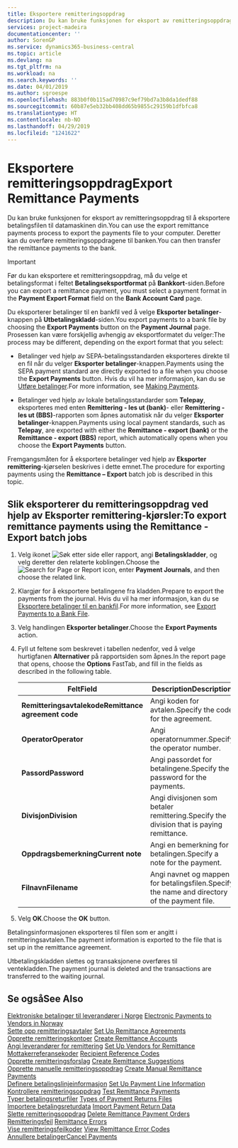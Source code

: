 ```yaml
---
title: Eksportere remitteringsoppdrag
description: Du kan bruke funksjonen for eksport av remitteringsoppdrag til å eksportere betalingsfilen til datamaskinen din.
services: project-madeira
documentationcenter: ''
author: SorenGP
ms.service: dynamics365-business-central
ms.topic: article
ms.devlang: na
ms.tgt_pltfrm: na
ms.workload: na
ms.search.keywords: ''
ms.date: 04/01/2019
ms.author: sgroespe
ms.openlocfilehash: 883b0f0b115ad70987c9ef79bd7a3b8da1dedf88
ms.sourcegitcommit: 60b87e5eb32bb408dd65b9855c29159b1dfbfca8
ms.translationtype: HT
ms.contentlocale: nb-NO
ms.lasthandoff: 04/29/2019
ms.locfileid: "1241622"
---
```

# <a name="export-remittance-payments"></a><span data-ttu-id="d5de3-103">Eksportere remitteringsoppdrag</span><span class="sxs-lookup"><span data-stu-id="d5de3-103">Export Remittance Payments</span></span>
<span data-ttu-id="d5de3-104">Du kan bruke funksjonen for eksport av remitteringsoppdrag til å eksportere betalingsfilen til datamaskinen din.</span><span class="sxs-lookup"><span data-stu-id="d5de3-104">You can use the export remittance payments process to export the payments file to your computer.</span></span> <span data-ttu-id="d5de3-105">Deretter kan du overføre remitteringsoppdragene til banken.</span><span class="sxs-lookup"><span data-stu-id="d5de3-105">You can then transfer the remittance payments to the bank.</span></span>  

> [!IMPORTANT]  
>  <span data-ttu-id="d5de3-106">Før du kan eksportere et remitteringsoppdrag, må du velge et betalingsformat i feltet **Betalingseksportformat** på **Bankkort**-siden.</span><span class="sxs-lookup"><span data-stu-id="d5de3-106">Before you can export a remittance payment, you must select a payment format in the **Payment Export Format** field on the **Bank Account Card** page.</span></span>  

<span data-ttu-id="d5de3-107">Du eksporterer betalinger til en bankfil ved å velge **Eksporter betalinger**-knappen på **Utbetalingskladd**-siden.</span><span class="sxs-lookup"><span data-stu-id="d5de3-107">You export payments to a bank file by choosing the **Export Payments** button on the **Payment Journal** page.</span></span> <span data-ttu-id="d5de3-108">Prosessen kan være forskjellig avhengig av eksportformatet du velger:</span><span class="sxs-lookup"><span data-stu-id="d5de3-108">The process may be different, depending on the export format that you select:</span></span>  

- <span data-ttu-id="d5de3-109">Betalinger ved hjelp av SEPA-betalingsstandarden eksporteres direkte til en fil når du velger **Eksporter betalinger**-knappen.</span><span class="sxs-lookup"><span data-stu-id="d5de3-109">Payments using the SEPA payment standard are directly exported to a file when you choose the **Export Payments** button.</span></span> <span data-ttu-id="d5de3-110">Hvis du vil ha mer informasjon, kan du se [Utføre betalinger](../../payables-make-payments.md).</span><span class="sxs-lookup"><span data-stu-id="d5de3-110">For more information, see [Making Payments](../../payables-make-payments.md).</span></span>  

- <span data-ttu-id="d5de3-111">Betalinger ved hjelp av lokale betalingsstandarder som **Telepay**, eksporteres med enten **Remittering - les ut (bank)**- eller **Remittering - les ut (BBS)**-rapporten som åpnes automatisk når du velger **Eksporter betalinger**-knappen.</span><span class="sxs-lookup"><span data-stu-id="d5de3-111">Payments using local payment standards, such as **Telepay**, are exported with either the **Remittance - export (bank)** or the **Remittance - export (BBS)** report, which automatically opens when you choose the **Export Payments** button.</span></span>  

<span data-ttu-id="d5de3-112">Fremgangsmåten for å eksportere betalinger ved hjelp av **Eksporter remittering**-kjørselen beskrives i dette emnet.</span><span class="sxs-lookup"><span data-stu-id="d5de3-112">The procedure for exporting payments using the **Remittance – Export** batch job is described in this topic.</span></span>  

## <a name="to-export-remittance-payments-using-the-remittance---export-batch-jobs"></a><span data-ttu-id="d5de3-113">Slik eksporterer du remitteringsoppdrag ved hjelp av Eksporter remittering-kjørsler:</span><span class="sxs-lookup"><span data-stu-id="d5de3-113">To export remittance payments using the Remittance - Export batch jobs</span></span>  

1.  <span data-ttu-id="d5de3-114">Velg ikonet ![Søk etter side eller rapport](../../media/ui-search/search_small.png "Søk etter side eller rapport"), angi **Betalingskladder**, og velg deretter den relaterte koblingen.</span><span class="sxs-lookup"><span data-stu-id="d5de3-114">Choose the ![Search for Page or Report](../../media/ui-search/search_small.png "Search for Page or Report icon") icon, enter **Payment Journals**, and then choose the related link.</span></span>  
2.  <span data-ttu-id="d5de3-115">Klargjør for å eksportere betalingene fra kladden.</span><span class="sxs-lookup"><span data-stu-id="d5de3-115">Prepare to export the payments from the journal.</span></span> <span data-ttu-id="d5de3-116">Hvis du vil ha mer informasjon, kan du se [Eksportere betalinger til en bankfil](../../payables-how-export-payments-bank-file.md).</span><span class="sxs-lookup"><span data-stu-id="d5de3-116">For more information, see [Export Payments to a Bank File](../../payables-how-export-payments-bank-file.md).</span></span>  
3.  <span data-ttu-id="d5de3-117">Velg handlingen **Eksporter betalinger**.</span><span class="sxs-lookup"><span data-stu-id="d5de3-117">Choose the **Export Payments** action.</span></span>  
4.  <span data-ttu-id="d5de3-118">Fyll ut feltene som beskrevet i tabellen nedenfor, ved å velge hurtigfanen **Alternativer** på rapportsiden som åpnes.</span><span class="sxs-lookup"><span data-stu-id="d5de3-118">In the report page that opens, choose the **Options** FastTab, and fill in the fields as described in the following table.</span></span>  

    |<span data-ttu-id="d5de3-119">Felt</span><span class="sxs-lookup"><span data-stu-id="d5de3-119">Field</span></span>|<span data-ttu-id="d5de3-120">Description</span><span class="sxs-lookup"><span data-stu-id="d5de3-120">Description</span></span>|  
    |---------------------------------|---------------------------------------|  
    |<span data-ttu-id="d5de3-121">**Remitteringsavtalekode**</span><span class="sxs-lookup"><span data-stu-id="d5de3-121">**Remittance agreement code**</span></span>|<span data-ttu-id="d5de3-122">Angi koden for avtalen.</span><span class="sxs-lookup"><span data-stu-id="d5de3-122">Specify the code for the agreement.</span></span>|  
    |<span data-ttu-id="d5de3-123">**Operator**</span><span class="sxs-lookup"><span data-stu-id="d5de3-123">**Operator**</span></span>|<span data-ttu-id="d5de3-124">Angi operatornummer.</span><span class="sxs-lookup"><span data-stu-id="d5de3-124">Specify the operator number.</span></span>|  
    |<span data-ttu-id="d5de3-125">**Passord**</span><span class="sxs-lookup"><span data-stu-id="d5de3-125">**Password**</span></span>|<span data-ttu-id="d5de3-126">Angi passordet for betalingene.</span><span class="sxs-lookup"><span data-stu-id="d5de3-126">Specify the password for the payments.</span></span>|  
    |<span data-ttu-id="d5de3-127">**Divisjon**</span><span class="sxs-lookup"><span data-stu-id="d5de3-127">**Division**</span></span>|<span data-ttu-id="d5de3-128">Angi divisjonen som betaler remittering.</span><span class="sxs-lookup"><span data-stu-id="d5de3-128">Specify the division that is paying remittance.</span></span>|  
    |<span data-ttu-id="d5de3-129">**Oppdragsbemerkning**</span><span class="sxs-lookup"><span data-stu-id="d5de3-129">**Current note**</span></span>|<span data-ttu-id="d5de3-130">Angi en bemerkning for betalingen.</span><span class="sxs-lookup"><span data-stu-id="d5de3-130">Specify a note for the payment.</span></span>|  
    |<span data-ttu-id="d5de3-131">**Filnavn**</span><span class="sxs-lookup"><span data-stu-id="d5de3-131">**Filename**</span></span>|<span data-ttu-id="d5de3-132">Angi navnet og mappen for betalingsfilen.</span><span class="sxs-lookup"><span data-stu-id="d5de3-132">Specify the name and directory of the payment file.</span></span>|  

5.  <span data-ttu-id="d5de3-133">Velg **OK**.</span><span class="sxs-lookup"><span data-stu-id="d5de3-133">Choose the **OK** button.</span></span>  

<span data-ttu-id="d5de3-134">Betalingsinformasjonen eksporteres til filen som er angitt i remitteringsavtalen.</span><span class="sxs-lookup"><span data-stu-id="d5de3-134">The payment information is exported to the file that is set up in the remittance agreement.</span></span>  

<span data-ttu-id="d5de3-135">Utbetalingskladden slettes og transaksjonene overføres til ventekladden.</span><span class="sxs-lookup"><span data-stu-id="d5de3-135">The payment journal is deleted and the transactions are transferred to the waiting journal.</span></span>  

## <a name="see-also"></a><span data-ttu-id="d5de3-136">Se også</span><span class="sxs-lookup"><span data-stu-id="d5de3-136">See Also</span></span>  
 <span data-ttu-id="d5de3-137">[Elektroniske betalinger til leverandører i Norge](electronic-payments-to-vendors-in-norway.md) </span><span class="sxs-lookup"><span data-stu-id="d5de3-137">[Electronic Payments to Vendors in Norway](electronic-payments-to-vendors-in-norway.md) </span></span>  
 <span data-ttu-id="d5de3-138">[Sette opp remitteringsavtaler](how-to-set-up-remittance-agreements.md) </span><span class="sxs-lookup"><span data-stu-id="d5de3-138">[Set Up Remittance Agreements](how-to-set-up-remittance-agreements.md) </span></span>  
 <span data-ttu-id="d5de3-139">[Opprette remitteringskontoer](how-to-create-remittance-accounts.md) </span><span class="sxs-lookup"><span data-stu-id="d5de3-139">[Create Remittance Accounts](how-to-create-remittance-accounts.md) </span></span>  
 <span data-ttu-id="d5de3-140">[Angi leverandører for remittering](how-to-set-up-vendors-for-remittance.md) </span><span class="sxs-lookup"><span data-stu-id="d5de3-140">[Set Up Vendors for Remittance](how-to-set-up-vendors-for-remittance.md) </span></span>  
 <span data-ttu-id="d5de3-141">[Mottakerreferansekoder](recipient-reference-codes.md) </span><span class="sxs-lookup"><span data-stu-id="d5de3-141">[Recipient Reference Codes](recipient-reference-codes.md) </span></span>  
 <span data-ttu-id="d5de3-142">[Opprette remitteringsforslag](how-to-create-remittance-suggestions.md) </span><span class="sxs-lookup"><span data-stu-id="d5de3-142">[Create Remittance Suggestions](how-to-create-remittance-suggestions.md) </span></span>  
 <span data-ttu-id="d5de3-143">[Opprette manuelle remitteringsoppdrag](how-to-create-manual-remittance-payments.md) </span><span class="sxs-lookup"><span data-stu-id="d5de3-143">[Create Manual Remittance Payments](how-to-create-manual-remittance-payments.md) </span></span>  
 <span data-ttu-id="d5de3-144">[Definere betalingslinjeinformasjon](how-to-set-up-payment-line-information.md) </span><span class="sxs-lookup"><span data-stu-id="d5de3-144">[Set Up Payment Line Information](how-to-set-up-payment-line-information.md) </span></span>  
 <span data-ttu-id="d5de3-145">[Kontrollere remitteringsoppdrag](how-to-test-remittance-payments.md) </span><span class="sxs-lookup"><span data-stu-id="d5de3-145">[Test Remittance Payments](how-to-test-remittance-payments.md) </span></span>  
 <span data-ttu-id="d5de3-146">[Typer betalingsreturfiler](types-of-payment-returns-files.md) </span><span class="sxs-lookup"><span data-stu-id="d5de3-146">[Types of Payment Returns Files](types-of-payment-returns-files.md) </span></span>  
 <span data-ttu-id="d5de3-147">[Importere betalingsreturdata](how-to-import-payment-return-data.md) </span><span class="sxs-lookup"><span data-stu-id="d5de3-147">[Import Payment Return Data](how-to-import-payment-return-data.md) </span></span>  
 <span data-ttu-id="d5de3-148">[Slette remitteringsoppdrag](how-to-delete-remittance-payment-orders.md) </span><span class="sxs-lookup"><span data-stu-id="d5de3-148">[Delete Remittance Payment Orders](how-to-delete-remittance-payment-orders.md) </span></span>  
 <span data-ttu-id="d5de3-149">[Remitteringsfeil](remittance-errors.md) </span><span class="sxs-lookup"><span data-stu-id="d5de3-149">[Remittance Errors](remittance-errors.md) </span></span>  
 <span data-ttu-id="d5de3-150">[Vise remitteringsfeilkoder](how-to-view-remittance-error-codes.md) </span><span class="sxs-lookup"><span data-stu-id="d5de3-150">[View Remittance Error Codes](how-to-view-remittance-error-codes.md) </span></span>  
 [<span data-ttu-id="d5de3-151">Annullere betalinger</span><span class="sxs-lookup"><span data-stu-id="d5de3-151">Cancel Payments</span></span>](how-to-cancel-payments.md)
